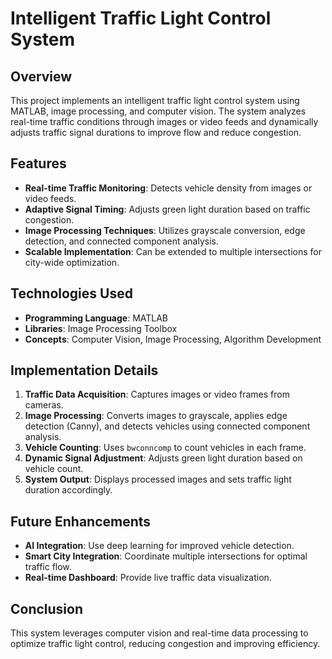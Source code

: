 # Intelligent Traffic Light Control System

## Overview
This project implements an intelligent traffic light control system using MATLAB, image processing, and computer vision. The system analyzes real-time traffic conditions through images or video feeds and dynamically adjusts traffic signal durations to improve flow and reduce congestion.

## Features
- **Real-time Traffic Monitoring**: Detects vehicle density from images or video feeds.
- **Adaptive Signal Timing**: Adjusts green light duration based on traffic congestion.
- **Image Processing Techniques**: Utilizes grayscale conversion, edge detection, and connected component analysis.
- **Scalable Implementation**: Can be extended to multiple intersections for city-wide optimization.

## Technologies Used
- **Programming Language**: MATLAB
- **Libraries**: Image Processing Toolbox
- **Concepts**: Computer Vision, Image Processing, Algorithm Development

## Implementation Details
1. **Traffic Data Acquisition**: Captures images or video frames from cameras.
2. **Image Processing**: Converts images to grayscale, applies edge detection (Canny), and detects vehicles using connected component analysis.
3. **Vehicle Counting**: Uses `bwconncomp` to count vehicles in each frame.
4. **Dynamic Signal Adjustment**: Adjusts green light duration based on vehicle count.
5. **System Output**: Displays processed images and sets traffic light duration accordingly.


## Future Enhancements
- **AI Integration**: Use deep learning for improved vehicle detection.
- **Smart City Integration**: Coordinate multiple intersections for optimal traffic flow.
- **Real-time Dashboard**: Provide live traffic data visualization.

## Conclusion
This system leverages computer vision and real-time data processing to optimize traffic light control, reducing congestion and improving efficiency.

